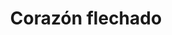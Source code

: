 ---
title: Corazón flechado
date: 
draft: false

# descripcion
description : Corazón flechado

materials: Plata 925

color: Plateado

dimensions: 3cm x 2,3cm

code: 02-14-0208

type: "Dijes"

categories: []

price: $3.800,00

price_eftvo: $3.230,00

# Images
# first image will be shown in the product page
images:
  # - image: "images/path_to_image"
  # La ubicacion de las imagenes es imagenes/Dijes/Dijes.Plata/02-14-0208-corazon-flechado
  - image: "./images/dijes/plata/02-14-0208-corazon-flechado.JPG"
---